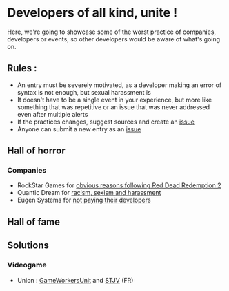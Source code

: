 # Developers of all kind, unite !

Here, we're going to showcase some of the worst practice of companies, developers or events, so other developers would be aware of what's going on.

## Rules : 
* An entry must be severely motivated, as a developer making an error of syntax is not enough, but sexual harassment is
* It doesn't have to be a single event in your experience, but more like something that was repetitive or an issue that was never addressed even after multiple alerts
* If the practices changes, suggest sources and create an [issue](https://github.com/OverCodeTech/dev-job-blacklist/issues)
* Anyone can submit a new entry as an [issue](https://github.com/OverCodeTech/dev-job-blacklist/issues)

## Hall of horror

### Companies

* RockStar Games for [obvious reasons following Red Dead Redemption 2](https://www.polygon.com/2018/10/18/17994068/red-dead-redemption-2-crunch-rockstar-games)
* Quantic Dream for [racism, sexism and harassment](https://www.theguardian.com/games/2018/jan/15/game-developer-quantic-dream-accused-of-toxic-and-sexist-working-environment)
* Eugen Systems for [not paying their developers](https://www.lemonde.fr/pixels/article/2018/02/15/premiere-greve-dans-l-industrie-du-jeu-video-francaise-depuis-sept-ans_5257630_4408996.html)



## Hall of fame

## Solutions

### Videogame

* Union : [GameWorkersUnit](https://www.gameworkersunite.org/) and [STJV](https://www.stjv.fr/en/) (FR)
